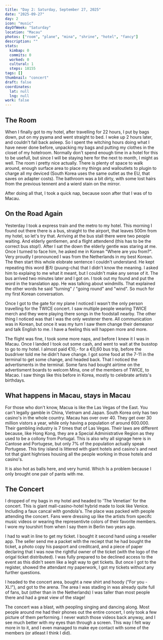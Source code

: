 ```yaml
---
title: "Day 2: Saturday, September 27, 2025"
date: "2025-09-27"
day: 2
icon: "music"
dayOfWeek: "Saturday"
location: "Macau"
photos: ["room", "plane", "mina", "shrine", "hotel", "fancy"]
description: ""
stats:
  kimbap: 0
  commits: 0
  worked: 0
  cultural: 1
  steps: 18155
tags: []
thumbnail: "concert"
draft: false
coordinates:
  lat: null
  lng: null
work: false
---
```


## The Room
When I finally got to my hotel, after travelling for 22 hours, I put by bags down, put on my pyama and went straight to bed. I woke up 2 hours later, and couldn't fall back asleep. So I spent the witching hours doing what I have never done before, unpacking my bags and putting my clothes in the closet of my hotelroom. Normally don't spend enough time in a hotel for this to be usefull, but since I will be staying here for the next to month, I might as well. The room i pretty nice actually. There is plenty of space to walk around, enough surface area to place my things and walloutlets to plugin to charge all my deviced (South Korea uses the same outlet as the EU, that saves on adapter costs). The bathroom was a bit dirty, with some lost hairs from the previous tennent and a wierd stain on the mirror. 

After doing all that, I took a quick nap, because soon after that I was of to Macau. 

## On the Road Again
Yesterday I took a express train and the metro to my hotel. This morning I found out there there is a bus, straight to the airport, that leaves 500m from my hotel, so let's try that. Arriving at the bus stall there were two people waiting. And elderly gentlemen, and a flight attendend (this has to be the correct bus stop!). After I sat the down the elderly gentle was staring at me. Once I turned to face him, he asked me in Korean "Where are you from?". Very proudly I pronounced I was from the Netherlands in my best Korean. The then start this whole elobrate sentence I couldn't understand. He kept repeating this word 풍차 (puung-cha) that I didn't know the meaning. I asked him to explaing to me what it meant, but I couldn't make any sense of it. The bus arrived two minutes later and I got on. I took out my found and put the word in the translation app. He was talking about windmills. That explained the other words he said "turning" / "going round" and "wind". So much for my first Korean conversation. 

Once I got to the gate for my plane I noticed I wasn't the only person travelling for the TWICE concert. I saw multiple people wearing TWICE merch and they were playing there songs in the foodstall nearby. The other thing I noticed was that I was the only westener there. All communication was in Korean, but once it was my turn I saw them change their demeanor and talk English to me. I have a feeling this will happen more and more. 

The flight was fine, I took some more naps, and before I knew it I was in Macau. Once I landed I took out some cash, and went to wait at the busstop to go to my hotel. I almost paid €10,- for a €0,60 bus trip, before the busdriver told me he didn't have change. I got some food at the 7-11 in the terminal to get some change, and headed back. That I noticed the advertisments in the terminal. Some fans had bought airtime on the advertisment boards to welcom Mina, one of the members of TWICE, to Macao. I saw things like this before in Korea, mostly to celebrate artists's birthdays. 

## What happens in Macau, stays in Macau
For those who don't know, Macua is like the Las Vegas of the East. You can't legally gamble in China, Vietnam and Japan. South Korea only has two casino's in the whole country. Macau has over over 40. They get over 30 million vistors a year, while only having a population of around 600.000. Their gambling industry is 7 times that of Las Vegas. Their laws are different because, like Hong Kong, they are a Special Administrative Region as they used to be a collony from Portugal. This is also why all signage here is in Cantose and Portugese, but only 7% of the population actually speak Portugese. This tiny island is littered with giant hotels and casino's and next tot that giant highrises housing all the people working in those hotels and casino's. 

It is also hot as balls here, and very humid. Which Is a problem because I only brought one pair of pants with me. 

## The Concert
I dropped of my bags in my hotel and headed to 'The Venetian' for the concert. This is giant mall-casino-hotel hybrid made to look like Venice. Including a faux cancal with gondola's. The place was packed with people attending the concert. Fans were dressing up like the artists from specifc music videos or wearing the representivte colors of their favorite members. I wore my tourshirt from when I say them in Berlin two years ago. 

I had to wait in line to get my ticket. I bought it second hand using a reseller app. The seller send me a packet with the reciept that he had bought the ticket, a photo copy his pasport and creditcard, and a piece of paper declaring that I was now the rightful owner of the ticket (with the logo of the origal ticket distributed). I was fully prepared to be declined access to the event as this didn't seem like a legit way to get tickets. But once I got to the register, showed the attendant my paperwork, I got my tickets without any further questions. 

I headed to the concert area, bought a new shirt and hoody ("For you - XL!"), and got to the arena. The area I was stading in was already quite full of fans, but (other than in the Netherlands) I was taller than most people there and had a great view of the stage!

The concert was a blast, with peopling singing and dancing along. Most people around me had their phones out the entire concert, I only took a few picture of them performing. I never watch those videos back anyway, and I see much better with my eyes than through a screen. This way I felt way more in to it, and I even managed to make eye contact with some of the members (or atleast I think I did). 
